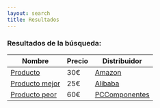 ```yaml
---
layout: search
title: Resultados
---
```


### Resultados de la búsqueda:

<!-- Los resultados se generan con un JS que lee los parámetros que ha puesto el GET del form en la URL y llama a la API -->

| Nombre | Precio | Distribuidor |
| --- | --- | --- |
| [Producto](/producto.html) | 30€ | [Amazon](https://amazon.com) |
| [Producto mejor](/producto.html) | 25€ | [Alibaba](https://alibaba.com) |
| [Producto peor](/producto.html) | 60€ | [PCComponentes](https://pccomponentes.com) |
